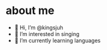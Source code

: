 # about me 

- 👋 Hi, I’m @kingsjuh
- 👀 I’m interested in singing
- 💞️ I’m currently learning languages


